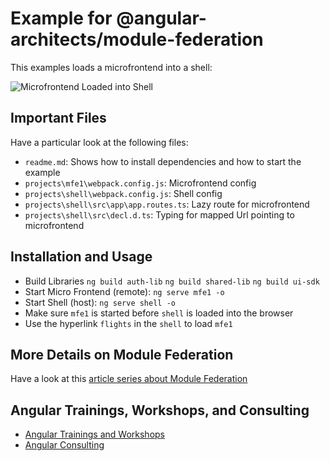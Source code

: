 # Example for @angular-architects/module-federation

This examples loads a microfrontend into a shell:

![Microfrontend Loaded into Shell](./result.png)

## Important Files

Have a particular look at the following files:

- ``readme.md``: Shows how to install dependencies and how to start the example
- ``projects\mfe1\webpack.config.js``: Microfrontend config
- ``projects\shell\webpack.config.js``: Shell config
- ``projects\shell\src\app\app.routes.ts``: Lazy route for microfrontend
- ``projects\shell\src\decl.d.ts``: Typing for mapped Url pointing to microfrontend

## Installation and Usage

- Build Libraries ``ng build auth-lib`` ``ng build shared-lib`` ``ng build ui-sdk``
- Start Micro Frontend (remote): ``ng serve mfe1 -o``
- Start Shell (host): ``ng serve shell -o``
- Make sure ``mfe1`` is started before ``shell`` is loaded into the browser
- Use the hyperlink ``flights`` in the ``shell`` to load `mfe1`


## More Details on Module Federation

Have a look at this [article series about Module Federation](https://www.angulararchitects.io/aktuelles/the-microfrontend-revolution-part-2-module-federation-with-angular/)

## Angular Trainings, Workshops, and Consulting

- [Angular Trainings and Workshops](https://www.angulararchitects.io/en/angular-workshops/)
- [Angular Consulting](https://www.angulararchitects.io/en/consulting/)

